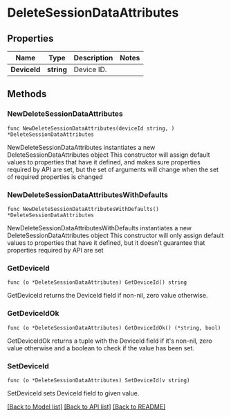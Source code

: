# DeleteSessionDataAttributes

## Properties

Name | Type | Description | Notes
------------ | ------------- | ------------- | -------------
**DeviceId** | **string** | Device ID. | 

## Methods

### NewDeleteSessionDataAttributes

`func NewDeleteSessionDataAttributes(deviceId string, ) *DeleteSessionDataAttributes`

NewDeleteSessionDataAttributes instantiates a new DeleteSessionDataAttributes object
This constructor will assign default values to properties that have it defined,
and makes sure properties required by API are set, but the set of arguments
will change when the set of required properties is changed

### NewDeleteSessionDataAttributesWithDefaults

`func NewDeleteSessionDataAttributesWithDefaults() *DeleteSessionDataAttributes`

NewDeleteSessionDataAttributesWithDefaults instantiates a new DeleteSessionDataAttributes object
This constructor will only assign default values to properties that have it defined,
but it doesn't guarantee that properties required by API are set

### GetDeviceId

`func (o *DeleteSessionDataAttributes) GetDeviceId() string`

GetDeviceId returns the DeviceId field if non-nil, zero value otherwise.

### GetDeviceIdOk

`func (o *DeleteSessionDataAttributes) GetDeviceIdOk() (*string, bool)`

GetDeviceIdOk returns a tuple with the DeviceId field if it's non-nil, zero value otherwise
and a boolean to check if the value has been set.

### SetDeviceId

`func (o *DeleteSessionDataAttributes) SetDeviceId(v string)`

SetDeviceId sets DeviceId field to given value.



[[Back to Model list]](../README.md#documentation-for-models) [[Back to API list]](../README.md#documentation-for-api-endpoints) [[Back to README]](../README.md)


